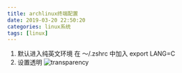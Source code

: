 ```yaml
---
title: archlinux终端配置
date: 2019-03-20 22:50:20
categories: linux系统
tags: [linux]
---
```

1. 默认进入纯英文环境
在 ～/.zshrc 中加入 export LANG=C
2. 设置透明
![transparency](transparency.png)
<!-- more-->
